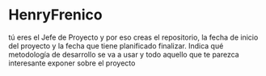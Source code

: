 # HenryFrenico
tú eres el Jefe de Proyecto y por eso creas el repositorio, la fecha de inicio del proyecto y la fecha que tiene planificado finalizar. Indica qué metodología de desarrollo se va a usar y todo aquello que te parezca interesante exponer sobre el proyecto
